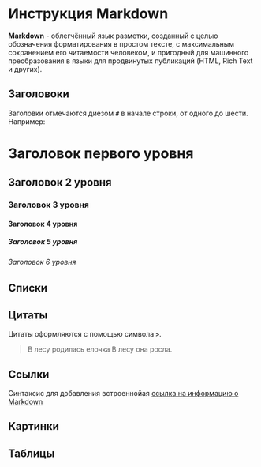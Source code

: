 # Инструкция Markdown

**Markdown** - облегчённый язык разметки, созданный с целью обозначения форматирования в простом тексте, с максимальным сохранением его читаемости человеком, и пригодный для машинного преобразования в языки для продвинутых публикаций (HTML, Rich Text и других).

## Заголовоки

Заголовки отмечаются диезом **`#`** в начале строки, от одного до шести. Например:

# Заголовок первого уровня #
## Заголовок 2 уровня
### Заголовок 3 уровня
#### Заголовок 4 уровня
##### Заголовок 5 уровня
###### Заголовок 6 уровня

## Списки
## Цитаты

Цитаты оформляются с помощью символа **`>`**.
> В лесу родилась елочка
> В лесу она росла.


## Ссылки

Синтаксис для добавления встроеннойая [ссылка на информацию о Markdown](https://ru.wikipedia.org/wiki/Markdown) 

## Картинки
## Таблицы